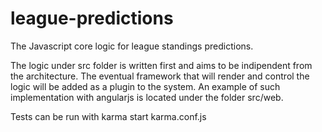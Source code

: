 # league-predictions

The Javascript core logic for league standings predictions. 

The logic under src folder is written first and aims to be indipendent from the architecture. 
The eventual framework that will render and control the logic will be added as a plugin to the system. 
An example of such implementation with angularjs is located under the folder src/web.

Tests can be run with karma start karma.conf.js
